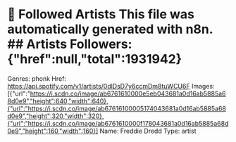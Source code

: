 # 🎵 Followed Artists  This file was automatically generated with n8n.  ## Artists  Followers: {"href":null,"total":1931942}
Genres: phonk
Href: https://api.spotify.com/v1/artists/0dlDsD7y6ccmDm8tuWCU6F
Images: [{"url":"https://i.scdn.co/image/ab6761610000e5eb043681a0d16ab5885a68d0e9","height":640,"width":640},{"url":"https://i.scdn.co/image/ab67616100005174043681a0d16ab5885a68d0e9","height":320,"width":320},{"url":"https://i.scdn.co/image/ab6761610000f178043681a0d16ab5885a68d0e9","height":160,"width":160}]
Name: Freddie Dredd
Type: artist